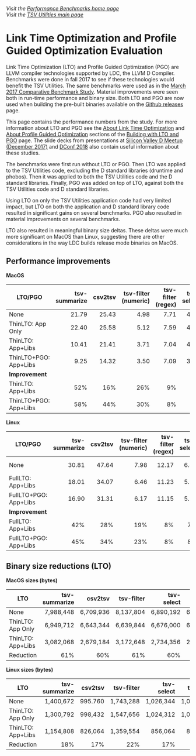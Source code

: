_Visit the [Performance Benchmarks home page](Performance.md)_<br>
_Visit the [TSV Utilities main page](../README.md)_

# Link Time Optimization and Profile Guided Optimization Evaluation

Link Time Optimization (LTO) and Profile Guided Optimization (PGO) are LLVM compiler technologies supported by LDC, the LLVM D Compiler. Benchmarks were done in fall 2017 to see if these technologies would benefit the TSV Utilities. The same benchmarks were used as in the [March 2017 Comparative Benchmark Study](ComparativeBenchmarks2017.md). Material improvements were seen both in run-time performance and binary size. Both LTO and PGO are now used when building the pre-built binaries available on the [Github releases](https://github.com/eBay/tsv-utils-dlang/releases) page.

This page contains the performance numbers from the study. For more information about LTO and PGO see the [About Link Time Optimization](BuildingWithLTO.md#about-link-time-optimization-lto) and [About Profile Guided Optimization](BuildingWithLTO.md#about-profile-guided-optimization-pgo) sections of the [Building with LTO and PGO](BuildingWithLTO.md) page. The slide decks from presentations at [Silicon Valley D Meetup (December 2017)](dlang-meetup-14dec2017.pdf) and [DConf 2018](dconf2018.pdf) also contain useful information about these studies.

The benchmarks were first run without LTO or PGO. Then LTO was applied to the TSV Utilities code, excluding the D standard libraries (druntime and phobos). Then it was applied to both the TSV Utilities code and the D standard libraries. Finally, PGO was added on top of LTO, against both the TSV Utilities code and D standard libraries.

Using LTO on only the TSV Utilities application code had very limited impact, but LTO on both the application and D standard library code resulted in significant gains on several benchmarks. PGO also resulted in material improvements on several benchmarks.

LTO also resulted in meaningful binary size deltas. These deltas were much more significant on MacOS than Linux, suggesting there are other considerations in the way LDC builds release mode binaries on MacOS.

## Performance improvements

**MacOS**

| LTO/PGO               | tsv-summarize | csv2tsv | tsv-filter<br>(numeric) | tsv-filter<br>(regex) | tsv-select |   tsv-join |
| --------------------- | ------------: | ------: | ----------------------: | --------------------: | ---------: | ---------: |
| None                  |         21.79 |   25.43 |                    4.98 |                  7.71 |       4.23 |      21.33 |
| ThinLTO: App Only     |         22.40 |   25.58 |                    5.12 |                  7.59 |       4.17 |      21.24 |
| ThinLTO: App+Libs     |         10.41 |   21.41 |                    3.71 |                  7.04 |       4.05 |      20.11 |
| ThinLTO+PGO: App+Libs |          9.25 |   14.32 |                    3.50 |                  7.09 |       3.97 | not tested |
| **Improvement**       |               |         |                         |                       |            |            |
| ThinLTO: App+Libs     |           52% |     16% |                     26% |                    9% |         4% |         6% |
| ThinLTO+PGO: App+Libs |           58% |     44% |                     30% |                    8% |         6% | not tested |

**Linux**

| LTO/PGO               | tsv-summarize | csv2tsv | tsv-filter<br>(numeric) | tsv-filter<br>(regex) | tsv-select |   tsv-join |
| --------------------- | ------------: | ------: | ----------------------: | --------------------: | ---------: | ---------: |
| None                  |         30.81 |   47.64 |                    7.98 |                 12.17 |       6.45 | not tested |
| FullLTO: App+Libs     |         18.01 |   34.07 |                    6.46 |                 11.23 |       5.99 |            |
| FullLTO+PGO: App+Libs |         16.90 |   31.31 |                    6.17 |                 11.15 |       5.93 |            |
| **Improvement**       |               |         |                         |                       |            |            |
| FullLTO: App+Libs     |           42% |     28% |                     19% |                    8% |         7% |            |
| FullLTO+PGO: App+Libs |           45% |     34% |                     23% |                    8% |         8% |            |

## Binary size reductions (LTO)

**MacOS sizes (bytes)**

| LTO               | tsv-summarize |   csv2tsv | tsv-filter | tsv-select |  tsv-join |
| ----------------- | ------------: | --------: | ---------: | ---------: | --------: |
| None              |     7,988,448 | 6,709,936 |  8,137,804 |  6,890,192 | 6,945,336 |
| ThinLTO: App Only |     6,949,712 | 6,643,344 |  6,639,844 |  6,676,000 | 6,688,392 |
| ThinLTO: App+Libs |     3,082,068 | 2,679,184 |  3,172,648 |  2,734,356 | 2,738,700 |
| Reduction         |           61% |       60% |        61% |        60% |       61% |

**Linux sizes (bytes)**

| LTO               | tsv-summarize |   csv2tsv | tsv-filter | tsv-select |  tsv-join |
| ----------------- | ------------: | --------: | ---------: | ---------: | --------: |
| None              |     1,400,672 |   995.760 |  1,743,288 |  1,026,344 | 1,049,176 |
| ThinLTO: App Only |     1,300,792 |   998,432 |  1,547,656 |  1,024,312 | 1,036,648 |
| ThinLTO: App+Libs |     1,154,808 |   826,064 |  1,359,554 |    856,064 |   868,736 |
| Reduction         |           18% |       17% |        22% |        17% |       17% |
